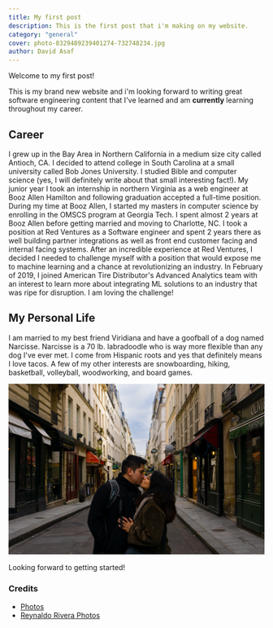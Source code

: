 ```yaml
---
title: My first post
description: This is the first post that i'm making on my website.
category: "general"
cover: photo-8329489239401274-732748234.jpg
author: David Asaf
---
```


Welcome to my first post!

This is my brand new website and i'm looking forward to writing great software engineering content that I've learned and am <strong>currently</strong> learning throughout my career. 

## Career
I grew up in the Bay Area in Northern California in a medium size city called Antioch, CA. I decided to attend college in South Carolina at a small university called Bob Jones University. I studied Bible and computer science (yes, I will definitely write about that small interesting fact!). My junior year I took an internship in northern Virginia as a web engineer at Booz Allen Hamilton and following graduation accepted a full-time position. During my time at Booz Allen, I started my masters in computer science by enrolling in the OMSCS program at Georgia Tech. I spent almost 2 years at Booz Allen before getting married and moving to Charlotte, NC. I took a position at Red Ventures as a Software engineer and spent 2 years there as well building partner integrations as well as front end customer facing and internal facing systems. After an incredible experience at Red Ventures, I decided I needed to challenge myself with a position that would expose me to machine learning and a chance at revolutionizing an industry. In February of 2019, I joined American Tire Distributor's Advanced Analytics team with an interest to learn more about integrating ML solutions to an industry that was ripe for disruption. I am loving the challenge!

## My Personal Life

I am married to my best friend Viridiana and have a goofball of a dog named Narcisse. Narcisse is a 70 lb. labradoodle who is way more flexible than any dog I've ever met. I come from Hispanic roots and yes that definitely means I love tacos. A few of my other interests are snowboarding, hiking, basketball, volleyball, woodworking, and board games. 

![Wife and I](./photo-wife-and-i.jpg)

Looking forward to getting started!

### Credits

- [Photos](https://unsplash.com/@freestocks?utm_medium=referral&utm_campaign=photographer-credit&utm_content=creditBadge)
- [Reynaldo Rivera Photos](https://reynaldo-rivera.com/)

